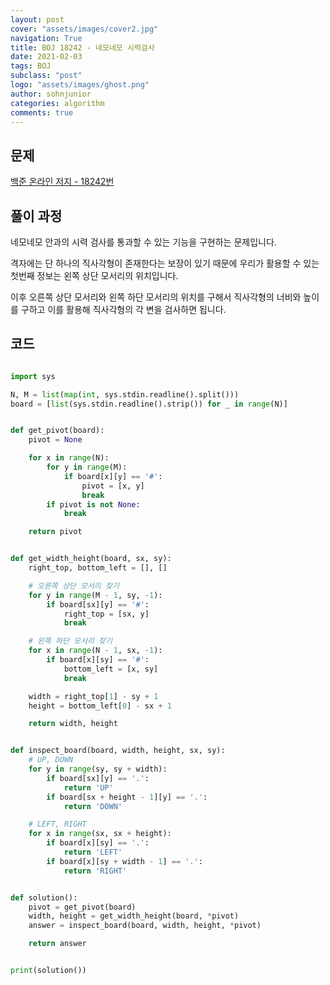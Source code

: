 ```yaml
---
layout: post
cover: "assets/images/cover2.jpg"
navigation: True
title: BOJ 18242 - 네모네모 시력검사
date: 2021-02-03
tags: BOJ
subclass: "post"
logo: "assets/images/ghost.png"
author: sohnjunior
categories: algorithm
comments: true
---
```


## 문제

[백준 온라인 저지 - 18242번](https://www.acmicpc.net/problem/18242)

## 풀이 과정

네모네모 안과의 시력 검사를 통과할 수 있는 기능을 구현하는 문제입니다.

격자에는 단 하나의 직사각형이 존재한다는 보장이 있기 때문에 우리가 활용할 수 있는 첫번째 정보는 왼쪽 상단 모서리의 위치입니다.

이후 오른쪽 상단 모서리와 왼쪽 하단 모서리의 위치를 구해서 직사각형의 너비와 높이를 구하고 이를 활용해 직사각형의 각 변을 검사하면 됩니다.

## 코드

```python

import sys

N, M = list(map(int, sys.stdin.readline().split()))
board = [list(sys.stdin.readline().strip()) for _ in range(N)]


def get_pivot(board):
    pivot = None

    for x in range(N):
        for y in range(M):
            if board[x][y] == '#':
                pivot = [x, y]
                break
        if pivot is not None:
            break

    return pivot


def get_width_height(board, sx, sy):
    right_top, bottom_left = [], []

    # 오른쪽 상단 모서리 찾기
    for y in range(M - 1, sy, -1):
        if board[sx][y] == '#':
            right_top = [sx, y]
            break

    # 왼쪽 하단 모서리 찾기
    for x in range(N - 1, sx, -1):
        if board[x][sy] == '#':
            bottom_left = [x, sy]
            break

    width = right_top[1] - sy + 1
    height = bottom_left[0] - sx + 1

    return width, height


def inspect_board(board, width, height, sx, sy):
    # UP, DOWN
    for y in range(sy, sy + width):
        if board[sx][y] == '.':
            return 'UP'
        if board[sx + height - 1][y] == '.':
            return 'DOWN'

    # LEFT, RIGHT
    for x in range(sx, sx + height):
        if board[x][sy] == '.':
            return 'LEFT'
        if board[x][sy + width - 1] == '.':
            return 'RIGHT'


def solution():
    pivot = get_pivot(board)
    width, height = get_width_height(board, *pivot)
    answer = inspect_board(board, width, height, *pivot)

    return answer


print(solution())

```

